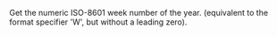 Get the numeric ISO-8601 week number of the year.
(equivalent to the format specifier 'W', but without a leading zero).
